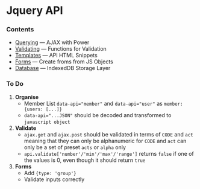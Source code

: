 # Jquery API

### Contents
* [Querying](docs/ajax.md) &mdash; AJAX with Power
* [Validating](docs/validate.md) &mdash; Functions for Validation
* [Templates](docs/templates.md) &mdash; API HTML Snippets
* [Forms](docs/form.md) &mdash; Create froms from JS Objects
* [Database](docs/database.md) &mdash; IndexedDB Storage Layer

### To Do
1. **Organise**
    * Member List `data-api="member"` and `data-api="user"` as `member: {users: [...]}`
    * `data-api="...JSON"` should be decoded and transformed to `javascript object`
2. **Validate**
    * `ajax.get` and `ajax.post` should be validated in terms of `CODE` and `act` meaning that they can only be alphanumeric for `CODE` and `act` can only be a set of preset `acts` or `alpha` only
    * `api.validate['number'/'min'/'max'/'range']` returns `false` if one of the values is 0, even though it should return `true`
3. **Forms**
    * Add `{type: 'group'}`
    * Validate inputs correctly